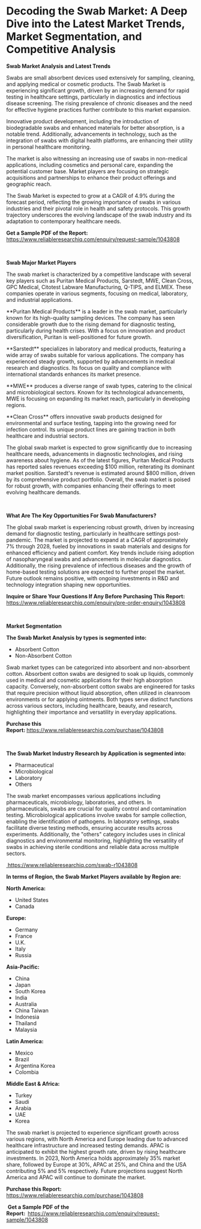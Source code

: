 <p><h1>Decoding the Swab Market: A Deep Dive into the Latest Market Trends, Market Segmentation, and Competitive Analysis</h1></p><p><strong>Swab Market Analysis and Latest Trends</strong></p>
<p><p>Swabs are small absorbent devices used extensively for sampling, cleaning, and applying medical or cosmetic products. The Swab Market is experiencing significant growth, driven by an increasing demand for rapid testing in healthcare settings, particularly in diagnostics and infectious disease screening. The rising prevalence of chronic diseases and the need for effective hygiene practices further contribute to this market expansion. </p><p>Innovative product development, including the introduction of biodegradable swabs and enhanced materials for better absorption, is a notable trend. Additionally, advancements in technology, such as the integration of swabs with digital health platforms, are enhancing their utility in personal healthcare monitoring.</p><p>The market is also witnessing an increasing use of swabs in non-medical applications, including cosmetics and personal care, expanding the potential customer base. Market players are focusing on strategic acquisitions and partnerships to enhance their product offerings and geographic reach. </p><p>The Swab Market is expected to grow at a CAGR of 4.9% during the forecast period, reflecting the growing importance of swabs in various industries and their pivotal role in health and safety protocols. This growth trajectory underscores the evolving landscape of the swab industry and its adaptation to contemporary healthcare needs.</p></p>
<p><strong>Get a Sample PDF of the Report:&nbsp;</strong> <a href="https://www.reliableresearchiq.com/enquiry/request-sample/1043808?utm_campaign=1129&utm_medium=2&utm_source=Github&utm_content=ia&utm_term=13042025&utm_id=swab">https://www.reliableresearchiq.com/enquiry/request-sample/1043808</a></p>
<p>&nbsp;</p>
<p><strong>Swab Major Market Players</strong></p>
<p><p>The swab market is characterized by a competitive landscape with several key players such as Puritan Medical Products, Sarstedt, MWE, Clean Cross, GPC Medical, Citotest Labware Manufacturing, Q-TIPS, and ELMEX. These companies operate in various segments, focusing on medical, laboratory, and industrial applications.</p><p>**Puritan Medical Products** is a leader in the swab market, particularly known for its high-quality sampling devices. The company has seen considerable growth due to the rising demand for diagnostic testing, particularly during health crises. With a focus on innovation and product diversification, Puritan is well-positioned for future growth.</p><p>**Sarstedt** specializes in laboratory and medical products, featuring a wide array of swabs suitable for various applications. The company has experienced steady growth, supported by advancements in medical research and diagnostics. Its focus on quality and compliance with international standards enhances its market presence.</p><p>**MWE** produces a diverse range of swab types, catering to the clinical and microbiological sectors. Known for its technological advancements, MWE is focusing on expanding its market reach, particularly in developing regions.</p><p>**Clean Cross** offers innovative swab products designed for environmental and surface testing, tapping into the growing need for infection control. Its unique product lines are gaining traction in both healthcare and industrial sectors.</p><p>The global swab market is expected to grow significantly due to increasing healthcare needs, advancements in diagnostic technologies, and rising awareness about hygiene. As of the latest figures, Puritan Medical Products has reported sales revenues exceeding $100 million, reiterating its dominant market position. Sarstedt's revenue is estimated around $800 million, driven by its comprehensive product portfolio. Overall, the swab market is poised for robust growth, with companies enhancing their offerings to meet evolving healthcare demands.</p></p>
<p>&nbsp;</p>
<p><strong>What Are The Key Opportunities For Swab Manufacturers?</strong></p>
<p><p>The global swab market is experiencing robust growth, driven by increasing demand for diagnostic testing, particularly in healthcare settings post-pandemic. The market is projected to expand at a CAGR of approximately 7% through 2028, fueled by innovations in swab materials and designs for enhanced efficiency and patient comfort. Key trends include rising adoption of nasopharyngeal swabs and advancements in molecular diagnostics. Additionally, the rising prevalence of infectious diseases and the growth of home-based testing solutions are expected to further propel the market. Future outlook remains positive, with ongoing investments in R&D and technology integration shaping new opportunities.</p></p>
<p><strong>Inquire or Share Your Questions If Any Before Purchasing This Report:</strong> <a href="https://www.reliableresearchiq.com/enquiry/pre-order-enquiry/1043808?utm_campaign=1129&utm_medium=2&utm_source=Github&utm_content=ia&utm_term=13042025&utm_id=swab">https://www.reliableresearchiq.com/enquiry/pre-order-enquiry/1043808</a></p>
<p>&nbsp;</p>
<p><strong>Market Segmentation</strong></p>
<p><strong>The Swab Market Analysis by types is segmented into:</strong></p>
<p><ul><li>Absorbent Cotton</li><li>Non-Absorbent Cotton</li></ul></p>
<p><p>Swab market types can be categorized into absorbent and non-absorbent cotton. Absorbent cotton swabs are designed to soak up liquids, commonly used in medical and cosmetic applications for their high absorption capacity. Conversely, non-absorbent cotton swabs are engineered for tasks that require precision without liquid absorption, often utilized in cleanroom environments or for applying ointments. Both types serve distinct functions across various sectors, including healthcare, beauty, and research, highlighting their importance and versatility in everyday applications.</p></p>
<p><strong>Purchase this Report:&nbsp;</strong><a href="https://www.reliableresearchiq.com/purchase/1043808?utm_campaign=1129&utm_medium=2&utm_source=Github&utm_content=ia&utm_term=13042025&utm_id=swab">https://www.reliableresearchiq.com/purchase/1043808</a></p>
<p>&nbsp;</p>
<p><strong>The Swab Market Industry Research by Application is segmented into:</strong></p>
<p><ul><li>Pharmaceutical</li><li>Microbiological</li><li>Laboratory</li><li>Others</li></ul></p>
<p><p>The swab market encompasses various applications including pharmaceuticals, microbiology, laboratories, and others. In pharmaceuticals, swabs are crucial for quality control and contamination testing. Microbiological applications involve swabs for sample collection, enabling the identification of pathogens. In laboratory settings, swabs facilitate diverse testing methods, ensuring accurate results across experiments. Additionally, the "others" category includes uses in clinical diagnostics and environmental monitoring, highlighting the versatility of swabs in achieving sterile conditions and reliable data across multiple sectors.</p></p>
<p><a href="https://www.reliableresearchiq.com/swab-r1043808?utm_campaign=1129&utm_medium=2&utm_source=Github&utm_content=ia&utm_term=13042025&utm_id=swab">&nbsp;https://www.reliableresearchiq.com/swab-r1043808</a></p>
<p><strong>In terms of Region, the Swab Market Players available by Region are:</strong></p>
<p>
    <p> <strong> North America: </strong>
        <ul>
            <li>United States</li>
            <li>Canada</li>
        </ul>
        </p> 
    <p> <strong> Europe: </strong>
        <ul>
            <li>Germany</li>
            <li>France</li>
            <li>U.K.</li>
            <li>Italy</li>
            <li>Russia</li>
        </ul>
        </p> 
    <p> <strong> Asia-Pacific: </strong>
        <ul>
            <li>China</li>
            <li>Japan</li>
            <li>South Korea</li>
            <li>India</li>
            <li>Australia</li>
            <li>China Taiwan</li>
            <li>Indonesia</li>
            <li>Thailand</li>
            <li>Malaysia</li>
        </ul>
        </p> 
    <p> <strong> Latin America: </strong>
        <ul>
            <li>Mexico</li>
            <li>Brazil</li>
            <li>Argentina Korea</li>
            <li>Colombia</li>
        </ul>
        </p> 
    <p> <strong> Middle East & Africa: </strong>
        <ul>
            <li>Turkey</li>
            <li>Saudi</li>
            <li>Arabia</li>
            <li>UAE</li>
            <li>Korea</li>
        </ul>
    </p>
    </p>
<p><p>The swab market is projected to experience significant growth across various regions, with North America and Europe leading due to advanced healthcare infrastructure and increased testing demands. APAC is anticipated to exhibit the highest growth rate, driven by rising healthcare investments. In 2023, North America holds approximately 35% market share, followed by Europe at 30%, APAC at 25%, and China and the USA contributing 5% and 5% respectively. Future projections suggest North America and APAC will continue to dominate the market.</p></p>
<p><strong>Purchase this Report: </strong><a href="https://www.reliableresearchiq.com/purchase/1043808?utm_campaign=1129&utm_medium=2&utm_source=Github&utm_content=ia&utm_term=13042025&utm_id=swab">https://www.reliableresearchiq.com/purchase/1043808</a></p>
<p>&nbsp;<strong>Get a Sample PDF of the Report:&nbsp;&nbsp;</strong><a href="https://www.reliableresearchiq.com/enquiry/request-sample/1043808?utm_campaign=1129&utm_medium=2&utm_source=Github&utm_content=ia&utm_term=13042025&utm_id=swab">https://www.reliableresearchiq.com/enquiry/request-sample/1043808</a></p>
<p><strong></strong></p>
<p><p></p><p></p><p></p></p>